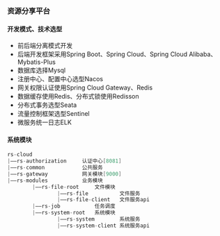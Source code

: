### 资源分享平台
#### 开发模式、技术选型
* 前后端分离模式开发
* 后端开发框架采用Spring Boot、Spring Cloud、Spring Cloud Alibaba、Mybatis-Plus
* 数据库选择Mysql
* 注册中心、配置中心选型Nacos
* 网关权限认证使用Spring Cloud Gateway、Redis
* 数据缓存使用Redis、分布式锁使用Redisson
* 分布式事务选型Seata
* 流量控制框架选型Sentinel
* 微服务统一日志ELK
#### 系统模块
```java
rs-cloud
|——rs-authorization     认证中心[8081]
|——rs-common            公共服务
|——rs-gateway           网关模块[9000]
|——rs-modules           业务模块
        |——rs-file-root     文件模块
                |——rs-file          文件服务
                |——rs-file-client   文件服务api
        |——rs-job           任务调度
        |——rs-system-root   系统模块
                |——rs-system        系统服务
                |——rs-system-client 系统服务api
```
